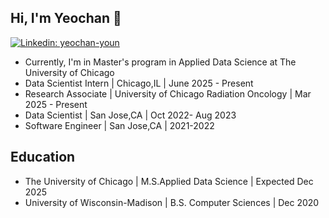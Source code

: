 ## Hi, I'm Yeochan 👋
[![Linkedin: yeochan-youn](https://img.shields.io/badge/-Yeochan%20Youn-blue?style=flat-square&logo=Linkedin&logoColor=white&link=https://www.linkedin.com/in/yeochan-youn/)](https://www.linkedin.com/in/yeochan-youn/)

- Currently, I'm in Master's program in Applied Data Science at The University of Chicago
- Data Scientist Intern  |  Chicago,IL  |  June 2025 - Present
- Research Associate  |  University of Chicago Radiation Oncology  |  Mar 2025 - Present
- Data Scientist  |  San Jose,CA  |  Oct 2022- Aug 2023
- Software Engineer  |  San Jose,CA  |  2021-2022

## Education
- The University of Chicago | M.S.Applied Data Science | Expected Dec 2025
- University of Wisconsin-Madison | B.S. Computer Sciences | Dec 2020 


<!--
**YeochanY/YeochanY** is a ✨ _special_ ✨ repository because its `README.md` (this file) appears on your GitHub profile.

Here are some ideas to get you started:

- 🔭 I’m currently working on ...
- 🌱 I’m currently learning ...
- 👯 I’m looking to collaborate on ...
- 🤔 I’m looking for help with ...
- 💬 Ask me about ...
- 📫 How to reach me: ...
- 😄 Pronouns: ...
- ⚡ Fun fact: ...
-->
